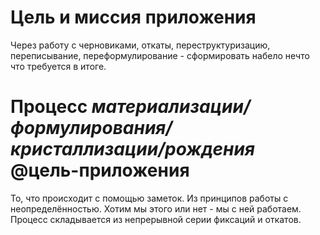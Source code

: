 # Цель и миссия приложения

Через работу с черновиками, откаты, переструктуризацию, переписывание, переформулирование - сформировать набело нечто что требуется в итоге.

# Процесс *материализации/формулирования/кристаллизации/рождения* @цель-приложения
То, что происходит с помощью заметок. Из принципов работы с неопределённостью. Хотим мы этого или нет - мы с ней работаем. Процесс складывается из непрерывной серии фиксаций и откатов.

<!-- {"date":"2016-10-08T18:27:59.664Z","id":"38978780-2dfd-11e7-b44f-f14586a06049","excerpt":"Через работу с черновиками, откаты,..."} -->